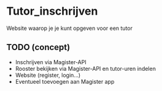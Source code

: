 # Tutor_inschrijven
Website waarop je je kunt opgeven voor een tutor

## TODO (concept)
* Inschrijven via Magister-API
* Rooster bekijken via Magister-API en tutor-uren indelen
* Website (register, login...)
* Eventueel toevoegen aan Magister app 

